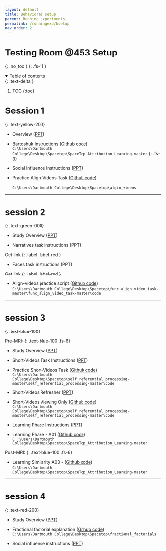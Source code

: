 ```yaml
---
layout: default
title: Behavioral setup
parent: Running experiments
permalink: /runningexp/bsetup
nav_order: 2
---
```


# Testing Room @453 Setup
{: .no_toc }
{: .fs-11 }


<!-- ## Table of contents
{: .no_toc .text-delta } -->

<details open markdown="block">
  <summary>
    Table of contents
  </summary>
  {: .text-delta }

1. TOC
{:toc}
</details>


# Session 1
{: .text-yellow-200}

<!-- ## Sess
{: .d-inline-block .fs-6} -->

* Overview ([PPT](https://drive.google.com/file/d/1Gqtk3tscjNDzrcNw-tYlWnoVyS6OGuBC/view?usp=sharing))

* Bartoshuk Instructions  ([Github code](LINK)) <br>
`C:\Users\Dartmouth College\Desktop\Spacetop\SpaceTop_Attribution_Learning-master`
{: .fs-3}

* Social Influence Instructions ([PPT](https://drive.google.com/file/d/1NjwO1qHNQAufzUjs6xjFf_gb4p8qFHFt/view?usp=sharing))


* Practice Align-Videos Task ([Github code](https://github.com/spatialtopology/func_align_video_task/blob/master/code/practice_func_align_video_task.m)) <br>   
`C:\Users\Dartmouth College\Desktop\Spacetop\algin_videos`


---

# session 2
{: .text-green-000}

* Study Overview ([PPT](https://drive.google.com/file/d/1Gqtk3tscjNDzrcNw-tYlWnoVyS6OGuBC/view?usp=sharing))

* Narratives task instructions (PPT)

Get link {: .label .label-red }

* Faces task instructions (PPT)

Get link {: .label .label-red }

* Align-videos practice script  ([Github code](LINK)) <br>
`C:\Users\Dartmouth College\Desktop\Spacetop\func_align_video_task-master\func_align_video_task-master\code`


---

# session 3
{: .text-blue-100}

Pre-MRI:
{: .text-blue-100 .fs-6}

* Study Overview ([PPT](https://drive.google.com/file/d/1Gqtk3tscjNDzrcNw-tYlWnoVyS6OGuBC/view?usp=sharing))

* Short-Videos Task Instructions ([PPT](https://docs.google.com/presentation/d/1LaVPOmwckZEx68DAeqrkSNhKCkAQsJ0BL5puQePh5FI/edit?usp=sharing
))  

* Practice Short-Videos Task  ([Github code](https://github.com/spatialtopology/self_referential_processing/blob/Boulder-fMRI/mentalizing_one_question_per_block/practice_self_other_video_task.m)) <br>
`C:\Users\Dartmouth College\Desktop\Spacetop\self_referential_processing-master\self_referential_processing-master\code`


* Short-Videos Refresher ([PPT](https://docs.google.com/presentation/d/1ZlCo5iCNOSN1qj63aBdY7s4ihAuyUHB7PoCnKvLEXoU/edit?usp=sharing))

* Short-Videos Viewing Only  ([Github code](https://github.com/spatialtopology/self_referential_processing/blob/Boulder-fMRI/self_other_video_viewing_only.m))  <br>
`C:\Users\Dartmouth College\Desktop\Spacetop\self_referential_processing-master\self_referential_processing-master\code`


* Learning Phase Instructions ([PPT](https://drive.google.com/file/d/1f_MwibCkFJ0U9OrQhAaGQsD5kBPN5f6z/view?usp=sharing))

* Learning Phase - A01  ([Github code](https://github.com/spatialtopology/SpaceTop_Attribution_Learning/blob/master/A01_Learning_Phase.m))   <br>
`C :\Users\Dartmouth College\Desktop\Spacetop\SpaceTop_Attribution_Learning-master`



Post-MRI:
{: .text-blue-100 .fs-6}

* Learning Similarity A03 -  ([Github code](LINK)) <br>
`C:\Users\Dartmouth College\Desktop\Spacetop\SpaceTop_Attribution_Learning-master`

---

# session 4
{: .text-red-200}

* Study Overview ([PPT](https://drive.google.com/file/d/1Gqtk3tscjNDzrcNw-tYlWnoVyS6OGuBC/view?usp=sharing))  

* Fractional factorial explanation ([Github code](LINK)) <br>
`C:\Users\Dartmouth College\Desktop\Spacetop\fractional_factorials`

* Social influence instructions ([PPT](https://drive.google.com/file/d/162ZZmbDO8Vt8XijliDp-cwuG9NX03a-Z/view?usp=sharing))  
